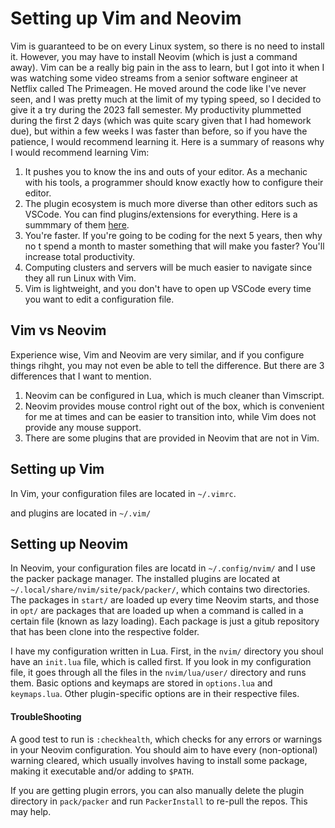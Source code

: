 # Setting up Vim and Neovim 

Vim is guaranteed to be on every Linux system, so there is no need to install it. However, you may have to install Neovim (which is just a command away). Vim can be a really big pain in the ass to learn, but I got into it when I was watching some video streams from a senior software engineer at Netflix called The Primeagen. He moved around the code like I've never seen, and I was pretty much at the limit of my typing speed, so I decided to give it a try during the 2023 fall semester. My productivity plummetted during the first 2 days (which was quite scary given that I had homework due), but within a few weeks I was faster than before, so if you have the patience, I would recommend learning it. Here is a summary of reasons why I would recommend learning Vim: 
1. It pushes you to know the ins and outs of your editor. As a mechanic with his tools, a programmer should know exactly how to configure their editor. 
2. The plugin ecosystem is much more diverse than other editors such as VSCode. You can find plugins/extensions for everything. Here is a summmary of them [here](https://github.com/rockerBOO/awesome-neovim#neovim-lua-development). 
3. You're faster. If you're going to be coding for the next 5 years, then why no t spend a month to master something that will make you faster? You'll increase total productivity. 
4. Computing clusters and servers will be much easier to navigate since they all run Linux with Vim. 
5. Vim is lightweight, and you don't have to open up VSCode every time you want to edit a configuration file.  

## Vim vs Neovim

Experience wise, Vim and Neovim are very similar, and if you configure things rihght, you may not even be able to tell the difference. But there are 3 differences that I want to mention. 
1. Neovim can be configured in Lua, which is much cleaner than Vimscript. 
2. Neovim provides mouse control right out of the box, which is convenient for me at times and can be easier to transition into, while Vim does not provide any mouse support. 
3. There are some plugins that are provided in Neovim that are not in Vim. 


## Setting up Vim

In Vim, your configuration files are located in `~/.vimrc`. 


and plugins are located in `~/.vim/`

## Setting up Neovim

In Neovim, your configuration files are locatd in `~/.config/nvim/` and I use the packer package manager. The installed plugins are located at `~/.local/share/nvim/site/pack/packer/`, which contains two directories. The packages in `start/` are loaded up every time Neovim starts, and those in `opt/` are packages that are loaded up when a command is called in a certain file (known as lazy loading). Each package is just a gitub repository that has been clone into the respective folder. 

I have my configuration written in Lua. First, in the `nvim/` directory you shoul have an `init.lua` file, which is called first. If you look in my configuration file, it goes through all the files in the `nvim/lua/user/` directory and runs them. Basic options and keymaps are stored in `options.lua` and `keymaps.lua`. Other plugin-specific options are in their respective files. 


#### TroubleShooting

A good test to run is `:checkhealth`, which checks for any errors or warnings in your Neovim configuration. You should aim to have every (non-optional) warning cleared, which usually involves having to install some package, making it executable and/or adding to `$PATH`. 

If you are getting plugin errors, you can also manually delete the plugin directory in `pack/packer` and run `PackerInstall` to re-pull the repos. This may help. 
